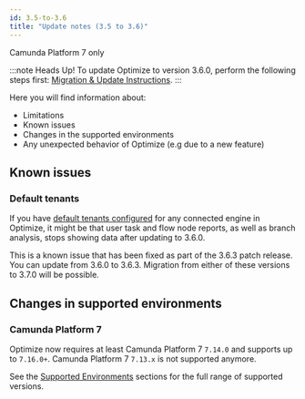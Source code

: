```yaml
---
id: 3.5-to-3.6
title: "Update notes (3.5 to 3.6)"
---
```


<span class="badge badge--platform">Camunda Platform 7 only</span>

:::note Heads Up!
To update Optimize to version 3.6.0, perform the following steps first: [Migration & Update Instructions](./instructions.md).
:::

Here you will find information about:

* Limitations
* Known issues
* Changes in the supported environments
* Any unexpected behavior of Optimize (e.g due to a new feature)

## Known issues

### Default tenants

If you have [default tenants configured](../../setup/configuration/#connection-to-camunda-platform-7) for any connected engine in Optimize,
it might be that user task and flow node reports, as well as branch analysis, stops showing data after updating to 3.6.0.

This is a known
issue that has been fixed as part of the 3.6.3 patch release. You can update from 3.6.0 to 3.6.3. Migration from either of these versions to
3.7.0 will be possible.

## Changes in supported environments

### Camunda Platform 7

Optimize now requires at least Camunda Platform 7 `7.14.0` and supports up to `7.16.0+`. Camunda Platform 7 `7.13.x` is not supported anymore.

See the [Supported Environments](./../../../reference/supported-environments.md) sections for the full range of supported versions.
